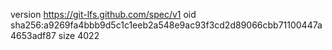 version https://git-lfs.github.com/spec/v1
oid sha256:a9269fa4bbb9d5c1c1eeb2a548e9ac93f3cd2d89066cbb71100447a4653adf87
size 4022
